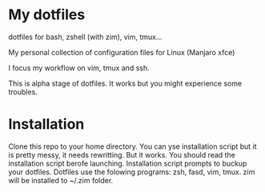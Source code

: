 # My dotfiles
dotfiles for bash, zshell (with zim), vim, tmux...

My personal collection of configuration files for Linux (Manjaro xfce)

I focus my workflow on vim, tmux and ssh.

This is alpha stage of dotfiles. It works but you might experience some troubles.

# Installation

Clone this repo to your home directory. You can yse installation script but it is pretty messy, it needs rewritting. But it works.
You should read the installation script berofe launching.
Installation script prompts to buckup your dotfiles.
Dotfiles use the folowing programs: zsh, fasd, vim, tmux.
zim will be installed to ~/.zim folder.

